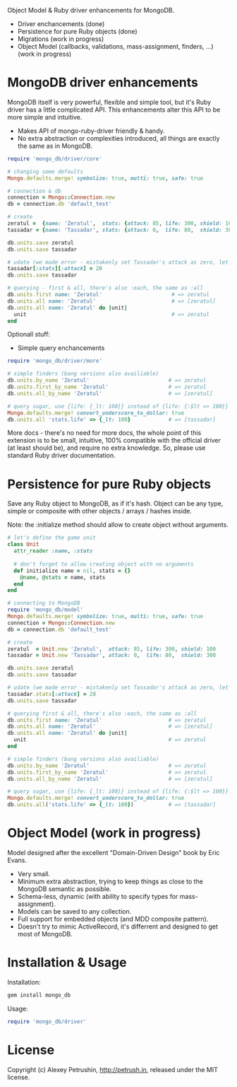Object Model & Ruby driver enhancements for MongoDB.

- Driver enchancements (done)
- Persistence for pure Ruby objects (done)
- Migrations (work in progress)
- Object Model (callbacks, validations, mass-assignment, finders, ...) (work in progress)

# MongoDB driver enhancements

MongoDB itself is very powerful, flexible and simple tool, but it's Ruby driver has a little complicated API.
This enhancements alter this API to be more simple and intuitive.

- Makes API of mongo-ruby-driver friendly & handy.
- No extra abstraction or complexities introduced, all things are exactly the same as in MongoDB.

``` ruby
require 'mongo_db/driver/core'

# changing some defaults
Mongo.defaults.merge! symbolize: true, multi: true, safe: true

# connection & db
connection = Mongo::Connection.new
db = connection.db 'default_test'

# create
zeratul =  {name: 'Zeratul',  stats: {attack: 85, life: 300, shield: 100}}
tassadar = {name: 'Tassadar', stats: {attack: 0,  life: 80,  shield: 300}}

db.units.save zeratul
db.units.save tassadar

# udate (we made error - mistakenly set Tassadar's attack as zero, let's fix it)
tassadar[:stats][:attack] = 20
db.units.save tassadar

# querying - first & all, there's also :each, the same as :all
db.units.first name: 'Zeratul'                      # => zeratul
db.units.all name: 'Zeratul'                        # => [zeratul]
db.units.all name: 'Zeratul' do |unit|
  unit                                              # => zeratul
end
```

Optionall stuff:

- Simple query enchancements

``` ruby
require 'mongo_db/driver/more'

# simple finders (bang versions also availiable)
db.units.by_name 'Zeratul'                         # => zeratul
db.units.first_by_name 'Zeratul'                   # => zeratul
db.units.all_by_name 'Zeratul'                     # => [zeratul]

# query sugar, use {life: {_lt: 100}} instead of {life: {:$lt => 100}}
Mongo.defaults.merge! convert_underscore_to_dollar: true
db.units.all 'stats.life' => {_lt: 100}            # => [tassadar]
```

More docs - there's no need for more docs, the whole point of this extension is to be small, intuitive, 100% compatible with the official driver (at least should be), and require no extra knowledge.
So, please use standard Ruby driver documentation.

# Persistence for pure Ruby objects

Save any Ruby object to MongoDB, as if it's hash. Object can be any type, simple or composite with other objects / arrays / hashes inside.

Note: the :initialize method should allow to create object without arguments.

``` ruby
# let's define the game unit
class Unit
  attr_reader :name, :stats
  
  # don't forget to allow creating object with no arguments
  def initialize name = nil, stats = {}
    @name, @stats = name, stats
  end
end

# connecting to MongoDB
require 'mongo_db/model'
Mongo.defaults.merge! symbolize: true, multi: true, safe: true
connection = Mongo::Connection.new
db = connection.db 'default_test'

# create
zeratul  = Unit.new 'Zeratul',  attack: 85, life: 300, shield: 100
tassadar = Unit.new 'Tassadar', attack: 0,  life: 80,  shield: 300

db.units.save zeratul
db.units.save tassadar

# udate (we made error - mistakenly set Tassadar's attack as zero, let's fix it)
tassadar.stats[:attack] = 20
db.units.save tassadar

# querying first & all, there's also :each, the same as :all
db.units.first name: 'Zeratul'                     # => zeratul
db.units.all name: 'Zeratul'                       # => [zeratul]
db.units.all name: 'Zeratul' do |unit|
  unit                                             # => zeratul
end

# simple finders (bang versions also availiable)
db.units.by_name 'Zeratul'                         # => zeratul
db.units.first_by_name 'Zeratul'                   # => zeratul
db.units.all_by_name 'Zeratul'                     # => [zeratul]

# query sugar, use {life: {_lt: 100}} instead of {life: {:$lt => 100}}
Mongo.defaults.merge! convert_underscore_to_dollar: true
db.units.all('stats.life' => {_lt: 100})           # => [tassadar]
```

# Object Model (work in progress)

Model designed after the excellent "Domain-Driven Design" book by Eric Evans.

- Very small.
- Minimum extra abstraction, trying to keep things as close to the MongoDB semantic as possible.
- Schema-less, dynamic (with ability to specify types for mass-assignment).
- Models can be saved to any collection.
- Full support for embedded objects (and MDD composite pattern).
- Doesn't try to mimic ActiveRecord, it's differrent and designed to get most of MongoDB.

# Installation & Usage

Installation:

``` bash
gem install mongo_db
```

Usage:

``` ruby
require 'mongo_db/driver'
```

# License

Copyright (c) Alexey Petrushin, http://petrush.in, released under the MIT license.

[mongo_mapper_ext]: https://github.com/alexeypetrushin/mongo_mapper_ext
[mongoid_misc]: https://github.com/alexeypetrushin/mongoid_misc